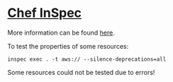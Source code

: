 # [Chef InSpec](https://docs.chef.io/inspec/)

More information can be found [here](https://docs.chef.io/inspec/platforms/#aws-platform-support-in-inspec).


To test the properties of some resources:
```
inspec exec . -t aws:// --silence-deprecations=all
```

Some resources could not be tested due to errors!

